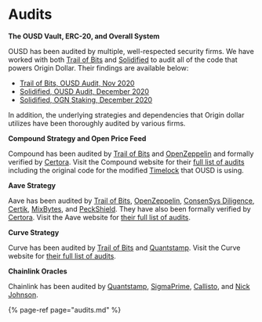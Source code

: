 # Audits

**The OUSD Vault, ERC-20, and Overall System**

OUSD has been audited by multiple, well-respected security firms. We have worked with both [Trail of Bits](https://www.trailofbits.com/) and [Solidified](https://solidified.io/) to audit all of the code that powers Origin Dollar. Their findings are available below:

* [Trail of Bits, OUSD Audit, Nov 2020](https://github.com/OriginProtocol/security/raw/master/audits/Trail%20of%20Bits%20-%20Origin%20Dollar.pdf)
* [Solidified, OUSD Audit, December 2020](https://github.com/OriginProtocol/security/raw/master/audits/Solidified%20-%20Origin%20Dollar.pdf)
* [Solidified, OGN Staking, December 2020](https://github.com/OriginProtocol/security/raw/master/audits/Solidified%20-%20OGN%20Staking.pdf)

In addition, the underlying strategies and dependencies that Origin dollar utilizes have been thoroughly audited by various firms.

**Compound Strategy and Open Price Feed**

Compound has been audited by [Trail of Bits](https://www.trailofbits.com) and [OpenZeppelin](https://openzeppelin.com/) and formally verified by [Certora](https://www.certora.com/). Visit the Compound website for their [full list of audits](https://compound.finance/docs/security#audits) including the original code for the modified [Timelock](../smart-contracts/api/timelock.md) that OUSD is using.

**Aave Strategy**

Aave has been audited by [Trail of Bits](https://www.trailofbits.com), [OpenZeppelin](https://openzeppelin.com/), [ConsenSys Diligence](https://consensys.net/diligence/), [Certik](https://certik.io/), [MixBytes](https://mixbytes.io/), and [PeckShield](https://peckshield.com/). They have also been formally verified by [Certora](https://www.certora.com/). Visit the Aave website for [their full list of audits](https://docs.aave.com/developers/security-and-audits).

**Curve Strategy**

Curve has been audited by [Trail of Bits](https://www.trailofbits.com) and [Quantstamp](https://quantstamp.com/). Visit the Curve website for [their full list of audits](https://www.curve.fi/audits).

**Chainlink Oracles**

Chainlink has been audited by [Quantstamp](https://github.com/smartcontractkit/chainlink/tree/bafa91c), [SigmaPrime](https://github.com/smartcontractkit/chainlink/tree/cee356), [Callisto](https://gist.github.com/yuriy77k/c3a70d212a7f9ecda715252e45073158), and [Nick Johnson](https://github.com/smartcontractkit/chainlink/tree/5327f9). 



{% page-ref page="audits.md" %}





